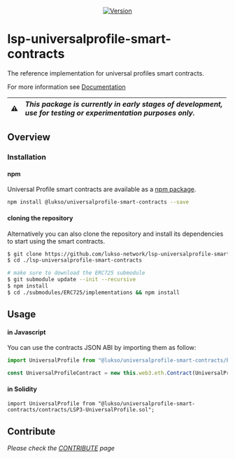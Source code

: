 <p align="center">
  <a href="https://www.npmjs.com/package/@lukso/universalprofile-smart-contracts">
    <img alt="Version" src="https://badge.fury.io/js/@lukso%2Funiversalprofile-smart-contracts.svg" />
  </a>
</p>

# lsp-universalprofile-smart-contracts

The reference implementation for universal profiles smart contracts.

For more information see [Documentation](https://docs.lukso.tech/standards/Universal-Profiles)

| :warning: | _This package is currently in early stages of development,<br/> use for testing or experimentation purposes only._ |
| :-------: | :----------------------------------------------------------------------------------------------------------------- |

## **Overview**

### Installation

#### npm

Universal Profile smart contracts are available as a [npm package](https://www.npmjs.com/package/@lukso/universalprofile-smart-contracts).

```bash
npm install @lukso/universalprofile-smart-contracts --save
```

#### cloning the repository

Alternatively you can also clone the repository and install its dependencies to start using the smart contracts.

```bash
$ git clone https://github.com/lukso-network/lsp-universalprofile-smart-contracts.git
$ cd ./lsp-universalprofile-smart-contracts

# make sure to download the ERC725 submodule
$ git submodule update --init --recursive
$ npm install
$ cd ./submodules/ERC725/implementations && npm install
```

## Usage

#### in Javascript

You can use the contracts JSON ABI by importing them as follow:

```javascript
import UniversalProfile from "@lukso/universalprofile-smart-contracts/build/artifacts/UniversalProfile.json";

const UniversalProfileContract = new this.web3.eth.Contract(UniversalProfile.abi, "", defaultOptions);
```

#### in Solidity

```solidity
import UniversalProfile from "@lukso/universalprofile-smart-contracts/contracts/LSP3-UniversalProfile.sol";
```

## **Contribute**
_Please check the [CONTRIBUTE](./CONTRIBUTING.md) page_ 
